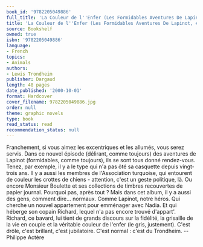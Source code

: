 ```yaml
---
book_id: '9782205049886'
full_title: 'La Couleur de l''Enfer (Les Formidables Aventures De Lapinot, #7)'
title: 'La Couleur de l''Enfer (Les Formidables Aventures De Lapinot, #7)'
source: Bookshelf
owned: true
isbn: '9782205049886'
language:
- French
topics:
- Animals
authors:
- Lewis Trondheim
publisher: Dargaud
length: 48 pages
date_published: '2000-10-01'
format: Hardcover
cover_filename: 9782205049886.jpg
order: null
theme: graphic novels
type: book
read_status: read
recommendation_status: null
---
```

Franchement, si vous aimez les excentriques et les allumés, vous serez servis. Dans ce nouvel épisode (délirant, comme toujours) des aventures de Lapinot (formidables, comme toujours), ils se sont tous donné rendez-vous. Tenez, par exemple, il y a le type qui n'a pas ôté sa casquette depuis vingt-trois ans. Il y a aussi les membres de l'Association turquoise, qui entourent de couleur les crottes de chiens - attention, c'est un geste politique, là. Ou encore Monsieur Boulette et ses collections de timbres recouvertes de papier journal. Pourquoi pas, après tout ? Mais dans cet album, il y a aussi des gens, comment dire... normaux. Comme Lapinot, notre héros. Qui cherche un nouvel appartement pour emménager avec Nadia. Et qui héberge son copain Richard, lequel n'a pas encore trouvé d'appart'. Richard, ce bavard, lui tient de grands discours sur la fidélité, la grisaille de la vie en couple et la véritable couleur de l'enfer (le gris, justement). C'est drôle, c'est brillant, c'est jubilatoire. C'est normal : c'est du Trondheim. --Philippe Actère

